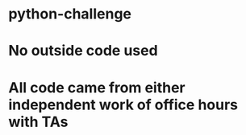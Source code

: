 # python-challenge
# No outside code used 
# All code came from either independent work of office hours with TAs 